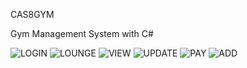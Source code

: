 

<p>CAS8GYM</p>
<p>Gym Management System with C#</p>


![LOGIN](https://github.com/uomma/Cas8Gym/assets/118377297/a531bc5c-b865-46eb-90d9-9188da942bcb)
![LOUNGE](https://github.com/uomma/Cas8Gym/assets/118377297/9c617790-b760-4485-b7c7-3e529fe28ab8)
![VIEW](https://github.com/uomma/Cas8Gym/assets/118377297/d8e137dc-f5af-486a-90b1-3c5f92de8f4b)
![UPDATE](https://github.com/uomma/Cas8Gym/assets/118377297/ac8dbb68-c58e-49ac-9421-e8bff6c09b98)
![PAY](https://github.com/uomma/Cas8Gym/assets/118377297/bb26c5ac-7388-46c3-a122-d846d1b85bb4)
![ADD](https://github.com/uomma/Cas8Gym/assets/118377297/c2dcd6fc-5ec2-49ef-936a-c2e1ab0b3641)
